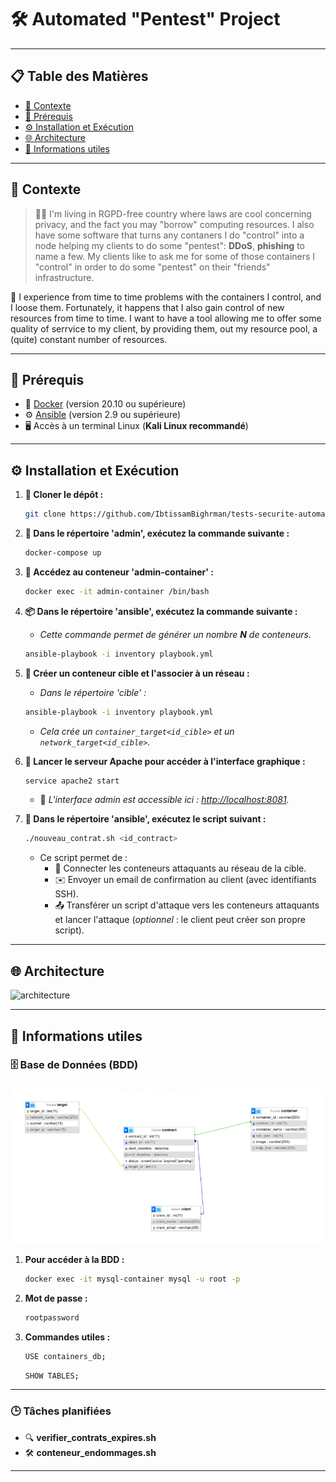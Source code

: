 # 🛠️ **Automated "Pentest" Project**

---

## 📋 **Table des Matières**

- [📜 Contexte](#📜-contexte)
- [🔑 Prérequis](#🔑-prérequis)
- [⚙️ Installation et Exécution](#⚙️-installation-et-exécution)
- [🌐 Architecture](#🌐-architecture)
- [📌 Informations utiles](#📌-informations-utiles)

---

## 📜 **Contexte**

> 🕵️‍♂️ I'm living in RGPD-free country where laws are cool concerning privacy,  and  the fact you may "borrow" computing resources. I also have some software that turns any contaners I do "control" into a node helping my clients to do some "pentest": **DDoS**, **phishing** to name a few. My clients like to ask me for some of those containers I "control" in order to do some "pentest" on their "friends" infrastructure. 

🔧 I experience from time to time problems with the containers I control, and I loose them. Fortunately, it happens that I also gain control of new resources from time to time. I  want to have a tool allowing me to offer some quality of serrvice to my client, by providing them, out my resource pool, a (quite) constant number of resources. 

---

## 🔑 **Prérequis**

- 🐳 [Docker](https://docs.docker.com/get-docker/) (version 20.10 ou supérieure)
- ⚙️ [Ansible](https://docs.ansible.com/ansible/latest/installation_guide/intro_install.html) (version 2.9 ou supérieure)
- 🖥️ Accès à un terminal Linux (**Kali Linux recommandé**)

---

## ⚙️ **Installation et Exécution**

1. **📂 Cloner le dépôt :**
   ```bash
   git clone https://github.com/IbtissamBighrman/tests-securite-automatises.git
   ```

2. **📂 Dans le répertoire 'admin', exécutez la commande suivante :**
   ```bash
   docker-compose up
   ```

3. **🔗 Accédez au conteneur 'admin-container' :**
   ```bash
   docker exec -it admin-container /bin/bash
   ```

4. **📦 Dans le répertoire 'ansible', exécutez la commande suivante :**
   - *Cette commande permet de générer un nombre **N** de conteneurs.*
   ```bash
   ansible-playbook -i inventory playbook.yml
   ```

5. **🎯 Créer un conteneur cible et l'associer à un réseau :**
   - *Dans le répertoire 'cible' :*
   ```bash
   ansible-playbook -i inventory playbook.yml
   ```
   - *Cela crée un `container_target<id_cible>` et un `network_target<id_cible>`.*

6. **🚀 Lancer le serveur Apache pour accéder à l'interface graphique :**
   ```bash
   service apache2 start
   ```
   - 🔗 *L'interface admin est accessible ici : [http://localhost:8081](http://localhost:8081).*

7. **📜 Dans le répertoire 'ansible', exécutez le script suivant :**
   ```bash
   ./nouveau_contrat.sh <id_contract>
   ```
   - Ce script permet de :
     - 🔗 Connecter les conteneurs attaquants au réseau de la cible.
     - ✉️ Envoyer un email de confirmation au client (avec identifiants SSH).
     - 📤 Transférer un script d'attaque vers les conteneurs attaquants et lancer l'attaque (*optionnel* : le client peut créer son propre script).

---

## 🌐 **Architecture**

![architecture](./img/shema_architecture.png)

---

## 📌 **Informations utiles**

### 🗄️ **Base de Données (BDD)**

![bdd](./img/bdd.png)

1. **Pour accéder à la BDD :**
   ```bash
   docker exec -it mysql-container mysql -u root -p
   ```

2. **Mot de passe :**
   ```bash
   rootpassword
   ```

3. **Commandes utiles :**
   ```bash
   USE containers_db;
   ```

   ```bash
   SHOW TABLES;
   ```

---

### 🕒 **Tâches planifiées**

- 🔍 **verifier_contrats_expires.sh**  
- 🛠️ **conteneur_endommages.sh**

---



